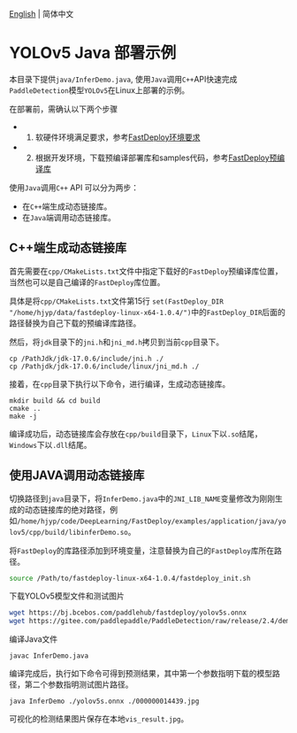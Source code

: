 [English](README.md) | 简体中文
# YOLOv5 Java 部署示例

本目录下提供`java/InferDemo.java`, 使用`Java`调用`C++`API快速完成`PaddleDetection`模型`YOLOv5`在Linux上部署的示例。

在部署前，需确认以下两个步骤

- 1. 软硬件环境满足要求，参考[FastDeploy环境要求](../../../../../docs/cn/build_and_install/download_prebuilt_libraries.md)
- 2. 根据开发环境，下载预编译部署库和samples代码，参考[FastDeploy预编译库](../../../../../docs/cn/build_and_install/download_prebuilt_libraries.md)



使用`Java`调用`C++` API 可以分为两步：

* 在`C++`端生成动态链接库。
* 在`Java`端调用动态链接库。

## C++端生成动态链接库
首先需要在`cpp/CMakeLists.txt`文件中指定下载好的`FastDeploy`预编译库位置，当然也可以是自己编译的`FastDeploy`库位置。

具体是将`cpp/CMakeLists.txt`文件第15行 `set(FastDeploy_DIR "/home/hjyp/data/fastdeploy-linux-x64-1.0.4/")`中的`FastDeploy_DIR`后面的路径替换为自己下载的预编译库路径。

然后，将`jdk`目录下的`jni.h`和`jni_md.h`拷贝到当前`cpp`目录下。
```shell
cp /PathJdk/jdk-17.0.6/include/jni.h ./
cp /Pathjdk/jdk-17.0.6/include/linux/jni_md.h ./
```

接着，在`cpp`目录下执行以下命令，进行编译，生成动态链接库。
```shell
mkdir build && cd build
cmake ..
make -j
```
编译成功后，动态链接库会存放在`cpp/build`目录下，`Linux`下以`.so`结尾，`Windows`下以`.dll`结尾。

## 使用JAVA调用动态链接库
切换路径到`java`目录下，将`InferDemo.java`中的`JNI_LIB_NAME`变量修改为刚刚生成的动态链接库的绝对路径，例如`/home/hjyp/code/DeepLearning/FastDeploy/examples/application/java/yolov5/cpp/build/libinferDemo.so`。

将`FastDeploy`的库路径添加到环境变量，注意替换为自己的`FastDeploy`库所在路径。
```bash
source /Path/to/fastdeploy-linux-x64-1.0.4/fastdeploy_init.sh
```
下载YOLOv5模型文件和测试图片
```bash
wget https://bj.bcebos.com/paddlehub/fastdeploy/yolov5s.onnx
wget https://gitee.com/paddlepaddle/PaddleDetection/raw/release/2.4/demo/000000014439.jpg
```

编译Java文件
```shell
javac InferDemo.java
```

编译完成后，执行如下命令可得到预测结果，其中第一个参数指明下载的模型路径，第二个参数指明测试图片路径。
```shell
java InferDemo ./yolov5s.onnx ./000000014439.jpg
```
可视化的检测结果图片保存在本地`vis_result.jpg`。
